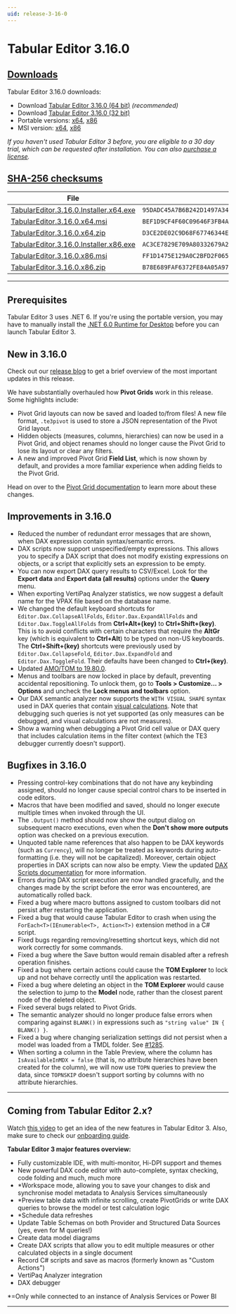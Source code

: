 ```yaml
---
uid: release-3-16-0
---
```


# Tabular Editor 3.16.0

## [**Downloads**](#tab/downloads)

Tabular Editor 3.16.0 downloads:

- Download [Tabular Editor 3.16.0 (64 bit)](https://cdn.tabulareditor.com/files/TabularEditor.3.16.0.Installer.x64.exe) _(recommended)_
- Download [Tabular Editor 3.16.0 (32 bit)](https://cdn.tabulareditor.com/files/TabularEditor.3.16.0.Installer.x86.exe)
- Portable versions: [x64](https://cdn.tabulareditor.com/files/TabularEditor.3.16.0.x64.zip), [x86](https://cdn.tabulareditor.com/files/TabularEditor.3.16.0.x86.zip)
- MSI version: [x64](https://cdn.tabulareditor.com/files/TabularEditor.3.16.0.x64.msi), [x86](https://cdn.tabulareditor.com/files/TabularEditor.3.16.0.x86.msi)

_If you haven't used Tabular Editor 3 before, you are eligible to a 30 day trial, which can be requested after installation. You can also [purchase a license](https://tabulareditor.com/licensing)._

## [**SHA-256 checksums**](#tab/checksums)

| File                                                                                                                                                                                                                 | SHA-256                                                            |
| -------------------------------------------------------------------------------------------------------------------------------------------------------------------------------------------------------------------- | ------------------------------------------------------------------ |
| [TabularEditor.3.16.0.Installer.x64.exe](https://cdn.tabulareditor.com/files/TabularEditor.3.16.0.Installer.x64.exe) | `95DADC45A7B6B242D1497A34F5B09ACEBE822E2315DEE9E2A4EDFC95B43FDE0F` |
| [TabularEditor.3.16.0.x64.msi](https://cdn.tabulareditor.com/files/TabularEditor.3.16.0.x64.msi)                                     | `BEF1D9CF4F60C09646F3FB4A355FBDC4DF4BA1920481A7AFF3584DBC0314ED6E` |
| [TabularEditor.3.16.0.x64.zip](https://cdn.tabulareditor.com/files/TabularEditor.3.16.0.x64.zip)                                     | `D3CE2DE02C9D68F67746344EAB05F2E5FDD7BB5CC238D0B2132CE5CCB61C729E` |
| [TabularEditor.3.16.0.Installer.x86.exe](https://cdn.tabulareditor.com/files/TabularEditor.3.16.0.Installer.x86.exe) | `AC3CE7829E709A80332679A2FE63F9A5F929F7B235893BCBEE6A561BFA01EC7D` |
| [TabularEditor.3.16.0.x86.msi](https://cdn.tabulareditor.com/files/TabularEditor.3.16.0.x86.msi)                                     | `FF1D1475E129A0C2BFD2F06586428C3922C66CD00278149BDA9DB15167892C70` |
| [TabularEditor.3.16.0.x86.zip](https://cdn.tabulareditor.com/files/TabularEditor.3.16.0.x86.zip)                                     | `B78E689FAF6372FE84A05A97E9B48949F9C4E9CC58EC0C534BEC067627D304D6` |

***

## Prerequisites

Tabular Editor 3 uses .NET 6. If you're using the portable version, you may have to manually install the [.NET 6.0 Runtime for Desktop](https://dotnet.microsoft.com/en-us/download/dotnet/6.0/runtime) before you can launch Tabular Editor 3.

## New in 3.16.0

Check out our [release blog](https://blog.tabulareditor.com/2024/06/13/tabular-editor-3-july-2024-release/) to get a brief overview of the most important updates in this release.

We have substantially overhauled how **Pivot Grids** work in this release. Some highlights include:

- Pivot Grid layouts can now be saved and loaded to/from files! A new file format, `.te3pivot` is used to store a JSON representation of the Pivot Grid layout.
- Hidden objects (measures, columns, hierarchies) can now be used in a Pivot Grid, and object renames should no longer cause the Pivot Grid to lose its layout or clear any filters.
- A new and improved Pivot Grid **Field List**, which is now shown by default, and provides a more familiar experience when adding fields to the Pivot Grid.

Head on over to the [Pivot Grid documentation](https://docs.tabulareditor.com/te3/features/pivot-grid.html) to learn more about these changes.

## Improvements in 3.16.0

- Reduced the number of redundant error messages that are shown, when DAX expression contain syntax/semantic errors.
- DAX scripts now support unspecified/empty expressions. This allows you to specify a DAX script that does not modify existing expressions on objects, or a script that explicitly sets an expression to be empty.
- You can now export DAX query results to CSV/Excel. Look for the **Export data** and **Export data (all results)** options under the **Query** menu.
- When exporting VertiPaq Analyzer statistics, we now suggest a default name for the VPAX file based on the database name.
- We changed the default keyboard shortcuts for `Editor.Dax.CollapseAllFolds`, `Editor.Dax.ExpandAllFolds` and `Editor.Dax.ToggleAllFolds` from **Ctrl+Alt+(key)** to **Ctrl+Shift+(key)**. This is to avoid conflicts with certain characters that require the **AltGr** key (which is equivalent to **Ctrl+Alt**) to be typed on non-US keyboards. The **Ctrl+Shift+(key)** shortcuts were previously used by `Editor.Dax.CollapseFold`, `Editor.Dax.ExpandFold` and `Editor.Dax.ToggleFold`. Their defaults have been changed to **Ctrl+(key)**.
- Updated [AMO/TOM to 19.80.0](https://www.nuget.org/packages/Microsoft.AnalysisServices.NetCore.retail.amd64).
- Menus and toolbars are now locked in place by default, preventing accidental repositioning. To unlock them, go to **Tools > Customize... > Options** and uncheck the **Lock menus and toolbars** option.
- Our DAX semantic analyzer now supports the `WITH VISUAL SHAPE` syntax used in DAX queries that contain [visual calculations](https://learn.microsoft.com/en-us/power-bi/transform-model/desktop-visual-calculations-overview). Note that debugging such queries is not yet supported (as only measures can be debugged, and visual calculations are not measures).
- Show a warning when debugging a Pivot Grid cell value or DAX query that includes calculation items in the filter context (which the TE3 debugger currently doesn't support).

## Bugfixes in 3.16.0

- Pressing control-key combinations that do not have any keybinding assigned, should no longer cause special control chars to be inserted in code editors.
- Macros that have been modified and saved, should no longer execute multiple times when invoked through the UI.
- The `.Output()` method should now show the output dialog on subsequent macro executions, even when the **Don't show more outputs** option was checked on a previous execution.
- Unquoted table name references that also happen to be DAX keywords (such as `Currency`), will no longer be treated as keywords during auto-formatting (i.e. they will not be capitalized). Moreover, certain object properties in DAX scripts can now also be empty. View the updated [DAX Scripts documentation](https://docs.tabulareditor.com/te3/features/dax-scripts.html) for more information.
- Errors during DAX script execution are now handled gracefully, and the changes made by the script before the error was encountered, are automatically rolled back.
- Fixed a bug where macro buttons assigned to custom toolbars did not persist after restarting the application.
- Fixed a bug that would cause Tabular Editor to crash when using the `ForEach<T>(IEnumerable<T>, Action<T>)` extension method in a C# script.
- Fixed bugs regarding removing/resetting shortcut keys, which did not work correctly for some commands.
- Fixed a bug where the Save button would remain disabled after a refresh operation finishes.
- Fixed a bug where certain actions could cause the **TOM Explorer** to lock up and not behave correctly until the application was restarted.
- Fixed a bug where deleting an object in the **TOM Explorer** would cause the selection to jump to the **Model** node, rather than the closest parent node of the deleted object.
- Fixed several bugs related to Pivot Grids.
- The semantic analyzer should no longer produce false errors when comparing against `BLANK()` in expressions such as `"string value" IN { BLANK() }`.
- Fixed a bug where changing serialization settings did not persist when a model was loaded from a TMDL folder. See [#1285](https://github.com/TabularEditor/TabularEditor3/issues/1285).
- When sorting a column in the Table Preview, where the column has `IsAvailableInMDX = false` (that is, no attribute hierarchies have been created for the column), we will now use `TOPN` queries to preview the data, since `TOPNSKIP` doesn't support sorting by columns with no attribute hierarchies.

---

## Coming from Tabular Editor 2.x?

Watch [this video](https://www.youtube.com/watch?v=pt3DdcjfImY) to get an idea of the new features in Tabular Editor 3. Also, make sure to check our [onboarding guide](https://docs.tabulareditor.com/onboarding/index.html).

**Tabular Editor 3 major features overview:**

- Fully customizable IDE, with multi-monitor, Hi-DPI support and themes
- New powerful DAX code editor with auto-complete, syntax checking, code folding and much, much more
- \*Workspace mode, allowing you to save your changes to disk and synchronise model metadata to Analysis Services simultaneously
- \*Preview table data with infinite scrolling, create PivotGrids or write DAX queries to browse the model or test calculation logic
- \*Schedule data refreshes
- Update Table Schemas on both Provider and Structured Data Sources (yes, even for M queries!)
- Create data model diagrams
- Create DAX scripts that allow you to edit multiple measures or other calculated objects in a single document
- Record C# scripts and save as macros (formerly known as "Custom Actions")
- VertiPaq Analyzer integration
- DAX debugger

\*=Only while connected to an instance of Analysis Services or Power BI

---
